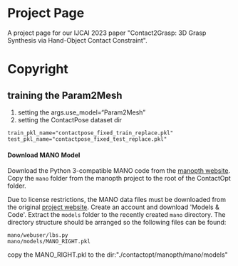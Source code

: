 # Project Page

A project page for our IJCAI 2023 paper "Contact2Grasp: 3D Grasp Synthesis via Hand-Object Contact Constraint".

# Copyright

## training the Param2Mesh
1. setting the args.use_model=“Param2Mesh”
2. setting the ContactPose dataset dir
```
train_pkl_name="contactpose_fixed_train_replace.pkl"
test_pkl_name="contactpose_fixed_test_replace.pkl"
``` 
#### Download MANO Model
Download the Python 3-compatible MANO code from the [manopth website](https://github.com/hassony2/manopth). Copy the `mano` folder from the manopth project to the root of the ContactOpt folder.

Due to license restrictions, the MANO data files must be downloaded from the original [project website](https://mano.is.tue.mpg.de/). Create an account and download 'Models & Code'. Extract the `models` folder to the recently created `mano` directory. The directory structure should be arranged so the following files can be found:
```
mano/webuser/lbs.py
mano/models/MANO_RIGHT.pkl
```
copy the MANO_RIGHT.pkl to the dir:"./contactopt/manopth/mano/models"


